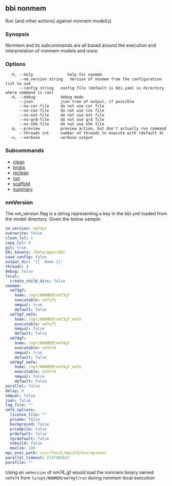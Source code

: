 ## bbi nonmem

Run (and other actions) against nonmem model(s)

### Synopsis

Nonmem and its subcommands are all based around the execution and interpretation of nonmem models and more. 

### Options

```
  -h, --help               help for nonmem
      --nm_version string   Version of nonmem from the configuration list to use
      --config string   config file (default is bbi.yaml is directory where command is run)
  -d, --debug           debug mode
      --json            json tree of output, if possible
      --no-cor-file     do not use cor file
      --no-cov-file     do not use cov file
      --no-ext-file     do not use ext file
      --no-grd-file     do not use grd file
      --no-shk-file     do not use shk file
  -p, --preview         preview action, but don't actually run command
      --threads int     number of threads to execute with (default 4)
  -v, --verbose         verbose output
```

### Subcommands
* [clean](clean/clean.md)
* [probs](probs/probs.md)
* [reclean](reclean/reclean.md)
* [run](run/run.md)
* [scaffold](scaffold/scaffold.md)
* [summary](summary/summary.md)


### nmVersion
The nm_version flag is a string representing a key in the bbi.yml loaded from the model directory. Given the below sample:

```yml
nm_version: nm74gf
overwrite: false
clean_lvl: 1
copy_lvl: 0
git: true
bbi_binary: /data/apps/bbi
save_config: false
output_dir: '{{ .Name }}'
threads: 4
debug: false
local:
  create_child_dirs: false
nonmem:
  nm73gf:
    home: /opt/NONMEM/nm73gf
    executable: nmfe73
    nmqual: true
    default: false
  nm73gf_nmfe:
    home: /opt/NONMEM/nm73gf_nmfe
    executable: nmfe73
    nmqual: false
    default: false
  nm74gf:
    home: /opt/NONMEM/nm74gf
    executable: nmfe74
    nmqual: true
    default: false
  nm74gf_nmfe:
    home: /opt/NONMEM/nm74gf_nmfe
    executable: nmfe74
    nmqual: false
    default: false
parallel: false
delay: 0
nmqual: false
json: false
log_file: ""
nmfe_options:
  license_file: ""
  prsame: false
  background: false
  prcompile: false
  prdefault: false
  tprdefault: false
  nobuild: false
  maxlim: 100
mpi_exec_path: /usr/local/mpich3/bin/mpiexec
parallel_timeout: 2147483647
parafile: ""
```

Using an `nmVersion` of nm74_gf would load the nonmem binary named `nmfe74` from `ls/opt/NONMEM/nm74gf/run` during nonmem local execution
